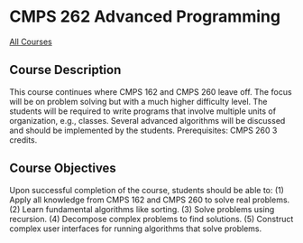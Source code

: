 # CMPS 262 Advanced Programming

[All Courses](courses)

## Course Description

This course continues where CMPS 162 and CMPS 260 leave off. The focus will be on problem solving but with a much higher difficulty level. The students will be required to write programs that involve multiple units of organization, e.g., classes. Several advanced algorithms will be discussed and should be implemented by the students. Prerequisites: CMPS 260 3 credits.

## Course Objectives

Upon successful completion of the course, students should be able to:
(1) Apply all knowledge from CMPS 162 and CMPS 260 to solve real problems.
(2) Learn fundamental algorithms like sorting.
(3) Solve problems using recursion.
(4) Decompose complex problems to find solutions.
(5) Construct complex user interfaces for running algorithms that solve problems.

